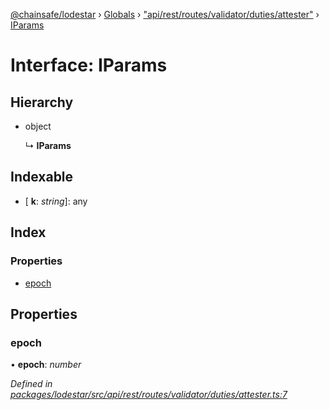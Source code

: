 [@chainsafe/lodestar](../README.md) › [Globals](../globals.md) › ["api/rest/routes/validator/duties/attester"](../modules/_api_rest_routes_validator_duties_attester_.md) › [IParams](_api_rest_routes_validator_duties_attester_.iparams.md)

# Interface: IParams

## Hierarchy

* object

  ↳ **IParams**

## Indexable

* \[ **k**: *string*\]: any

## Index

### Properties

* [epoch](_api_rest_routes_validator_duties_attester_.iparams.md#epoch)

## Properties

###  epoch

• **epoch**: *number*

*Defined in [packages/lodestar/src/api/rest/routes/validator/duties/attester.ts:7](https://github.com/ChainSafe/lodestar/blob/eb468c79c/packages/lodestar/src/api/rest/routes/validator/duties/attester.ts#L7)*

